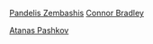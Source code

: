 [Pandelis Zembashis](http://twitter.com/pandelisz)
[Connor Bradley](http://www.google.com)

[Atanas Pashkov](http://www.twitter.com/Dgaduin)
